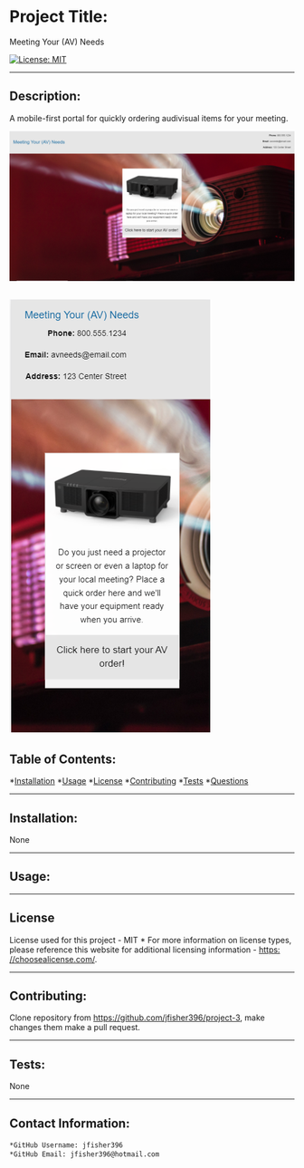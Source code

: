 
  
  # Project Title:
  Meeting Your (AV) Needs

  

  [![License: MIT](https://img.shields.io/badge/License-MIT-yellow.svg)](https://opensource.org/licenses/MIT)
  
---

  ## Description:

  A mobile-first portal for quickly ordering audivisual items for your meeting.
  
  ![GitHub Logo](/media/Screenshot%20(99).png)
  
  ![GitHub Logo](/media/Screenshot%20(100).png)
  ---

  ## Table of Contents:
  *[Installation](#Installation) 
  *[Usage](#Usage)
  *[License](#License)
  *[Contributing](#Contribution)
  *[Tests](#Tests) 
  *[Questions](#Contact-Information)

---

  ## Installation:

  None

---

  ## Usage:

  

---

  ## License
  License used for this project - MIT
    * For more information on license types, please reference this website
  for additional licensing information - [https: //choosealicense.com/](https://choosealicense.com/).

---

  ## Contributing:

  Clone repository from https://github.com/jfisher396/project-3, make changes them make a pull request.

---

  ## Tests:
  None

---

  ## Contact Information:
    *GitHub Username: jfisher396
    *GitHub Email: jfisher396@hotmail.com
  
